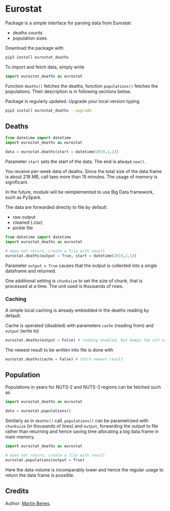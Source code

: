 # Eurostat

Package is a simple interface for parsing data from Eurostat:

* deaths counts
* population sizes

Download the package with

```bash
pip3 install eurostat_deaths
```

To import and fetch data, simply write

```python
import eurostat_deaths as eurostat
```

Function `deaths()` fetches the deaths, function `populations()` fetches the populations.
Their description is in following sections below.

Package is regularly updated. Upgrade your local version typing

```bash
pip3 install eurostat_deaths --upgrade
```

## Deaths

```python
from datetime import datetime
import eurostat_deaths as eurostat

data = eurostat.deaths(start = datetime(2019,1,1))
```

Parameter `start` sets the start of the data. The end is always `now()`.

You receive per-week data of deaths. Since the total size of the data frame is about 218 MB, call taes more than 15 minutes. The usage of memory is significant.

In the future, module will be reimplemented to use Big Data framework, such as PySpark.

The data are forwarded directly to file by default:
* raw output
* cleaned (.csv)
* pickle file

```python
from datetime import datetime
import eurostat_deaths as eurostat

# does not return, create a file with result
eurostat.deaths(output = True, start = datetime(2019,1,1))
```

Parameter `output = True` causes that the output is collected into a single dataframe and returned.

One additional setting is `chunksize` to set the size of chunk, that is processed at a time. The unit used is thousands of rows.

### Caching

A simple local caching is already embedded in the deaths reading by default.

Cache is operated (disabled) with parameters `cache` (reading from) and `output` (write to)

```python
eurostat.deaths(output = False) # reading enabled, but keeps the old versions
```

The newest result to be written into file is done with

```python
eurostat.deaths(cache = False) # fetch newest result
```

## Population

Populations in years for NUTS-2 and NUTS-3 regions can be fetched such as

```python
import eurostat_deaths as eurostat

data = eurostat.populations()
```

Similarly as in `deaths()` call, `populations()` can be parametrized with `chunksize` (in thousands of lines) and `output`, forwarding the output to file rather than returning and hence saving time allocating a big data frame in main memory.

```python
import eurostat_deaths as eurostat

# does not return, create a file with result
eurostat.populations(output = True)
```

Here the data volume is incomparably lower and hence the regular usage to return the data frame is possible.


## Credits

Author: [Martin Benes](https://www.github.com/martinbenes1996).